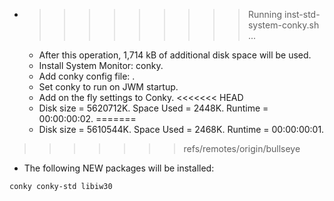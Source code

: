 * >>>>>>>>> Running inst-std-system-conky.sh ...
  * After this operation, 1,714 kB of additional disk space will be used.
  * Install System Monitor: conky.
  * Add conky config file: .
  * Set conky to run on JWM startup.
  * Add on the fly settings to Conky.
<<<<<<< HEAD
  * Disk size = 5620712K. Space Used = 2448K. Runtime = 00:00:00:02.
=======
  * Disk size = 5610544K. Space Used = 2468K. Runtime = 00:00:00:01.
>>>>>>> refs/remotes/origin/bullseye
  * The following NEW packages will be installed:
  ```bash
conky conky-std libiw30
  ```
